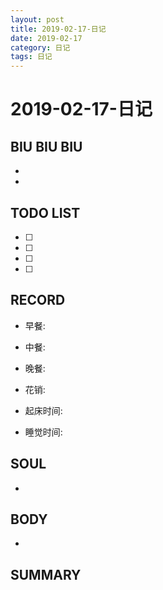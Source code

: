 ```yaml
---
layout: post
title: 2019-02-17-日记
date: 2019-02-17
category: 日记
tags: 日记
---
```

# 2019-02-17-日记
## BIU BIU BIU
- 
- 
 
## TODO LIST
- [ ] 
- [ ] 
- [ ] 
- [ ] 
 
## RECORD
- 早餐:  
- 中餐:  
- 晚餐:  
 
- 花销:  
 
- 起床时间:  
- 睡觉时间:  
 
## SOUL
- 
 
## BODY
- 
 
## SUMMARY
 
 
